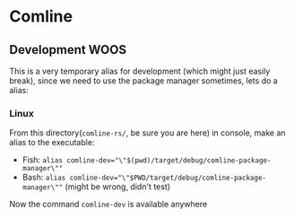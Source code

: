 # Comline

## Development WOOS
This is a very temporary alias for development (which might just easily break), since we need
to use the package manager sometimes, lets do a alias:

### Linux
From this directory(`comline-rs/`, be sure you are here) in console, make an alias to the executable:
  - Fish: `alias comline-dev="\"$(pwd)/target/debug/comline-package-manager\""`
  - Bash: `alias comline-dev="\"$PWD/target/debug/comline-package-manager\""` (might be wrong, didn't test)

Now the command `comline-dev` is available anywhere
